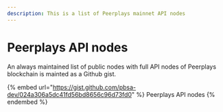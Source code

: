 ```yaml
---
description: This is a list of Peerplays mainnet API nodes
---
```


# Peerplays API nodes

An always maintained list of public nodes with full API nodes of Peerplays blockchain is mainted as a Github gist.

{% embed url="https://gist.github.com/pbsa-dev/024a306a5dc41fd56bd8656c96d73fd0" %}
Peerplays API nodes
{% endembed %}
